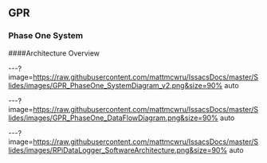 ## GPR 

### Phase One System

####Architecture Overview


---?image=https://raw.githubusercontent.com/mattmcwru/IssacsDocs/master/Slides/images/GPR_PhaseOne_SystemDiagram_v2.png&size=90% auto

---?image=https://raw.githubusercontent.com/mattmcwru/IssacsDocs/master/Slides/images/GPR_PhaseOne_DataFlowDiagram.png&size=90% auto

---?image=https://raw.githubusercontent.com/mattmcwru/IssacsDocs/master/Slides/images/RPiDataLogger_SoftwareArchitecture.png&size=90% auto


